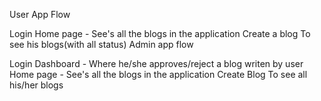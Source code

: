 User App Flow

Login
Home page - See's all the blogs in the application
Create a blog
To see his blogs(with all status)
Admin app flow

Login
Dashboard - Where he/she approves/reject a blog writen by user
Home page - See's all the blogs in the application
Create Blog
To see all his/her blogs
